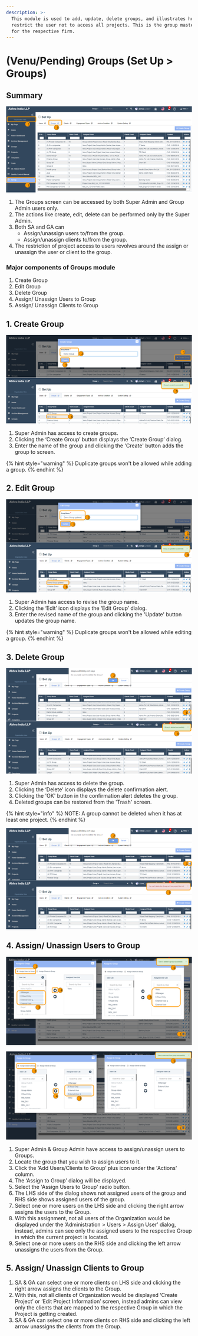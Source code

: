 ```yaml
---
description: >-
  This module is used to add, update, delete groups, and illustrates how to
  restrict the user not to access all projects. This is the group master data
  for the respective firm.
---
```


# \(Venu/Pending\) Groups \(Set Up &gt; Groups\)

## Summary

![Organization View &amp;gt; Set Up &amp;gt; Groups tab](../../.gitbook/assets/groups.png)

1. The Groups screen can be accessed by both Super Admin and Group Admin users only.
2. The actions like create, edit, delete can be performed only by the Super Admin.
3. Both SA and GA can
   * Assign/unassign users to/from the group.
   * Assign/unassign clients to/from the group.
4. The restriction of project access to users revolves around the assign or unassign the user or client to the group.

### Major components of Groups module

1. Create Group
2. Edit Group
3. Delete Group
4. Assign/ Unassign Users to Group
5. Assign/ Unassign Clients to Group

## 1. Create Group

![Create Group button &amp;gt; Enter group name &amp;gt; Create button](../../.gitbook/assets/create-group.png)

1. Super Admin has access to create groups.
2. Clicking the ‘Create Group’ button displays the ‘Create Group’ dialog.
3. Enter the name of the group and clicking the 'Create' button adds the group to screen.

{% hint style="warning" %}
Duplicate groups won't be allowed while adding a group.
{% endhint %}

## 2. Edit Group

![Find the group that you wish to edit &amp;gt; Edit icon &amp;gt; Input the revised name &amp;gt; Update button](../../.gitbook/assets/edit-group.png)

1. Super Admin has access to revise the group name.
2. Clicking the ‘Edit’ icon displays the ‘Edit Group’ dialog.
3. Enter the revised name of the group and clicking the 'Update' button updates the group name.

{% hint style="warning" %}
Duplicate groups won't be allowed while editing a group.
{% endhint %}

## 3. Delete Group

![Find the group that you wish to delete &amp;gt; Delete icon &amp;gt; Clicking OK in the confirmation alert deletes the group](../../.gitbook/assets/delete-group.png)

1. Super Admin has access to delete the group.
2. Clicking the ‘Delete’ icon displays the delete confirmation alert.
3. Clicking the 'OK' button in the confirmation alert deletes the group.
4. Deleted groups can be restored from the 'Trash' screen.

{% hint style="info" %}
NOTE: A group cannot be deleted when it has at least one project.
{% endhint %}

![Group cannot be deleted when it contains at least one project](../../.gitbook/assets/delete-group-with-projects.png)

## 4. Assign/ Unassign Users to Group

![Assign users to Group](../../.gitbook/assets/assign-users-to-group%20%281%29.png)

![Unassign users from the group](../../.gitbook/assets/unassign-users-from-group.png)

1. Super Admin & Group Admin have access to assign/unassign users to Groups.
2. Locate the group that you wish to assign users to it.
3. Click the ‘Add Users/Clients to Group’ plus icon under the 'Actions' column.
4. The ‘Assign to Group’ dialog will be displayed.
5. Select the 'Assign Users to Group' radio button.
6. The LHS side of the dialog shows not assigned users of the group and RHS side shows assigned users of the group.
7. Select one or more users on the LHS side and clicking the right arrow assigns the users to the Group.
8. With this assignment, not all users of the Organization would be displayed under the ‘Administration &gt; Users &gt; Assign User’ dialog, instead, admins can see only the assigned users to the respective Group in which the current project is located.
9. Select one or more users on the RHS side and clicking the left arrow unassigns the users from the Group.

## 5. Assign/ Unassign Clients to Group

1. SA & GA can select one or more clients on LHS side and clicking the right arrow assigns the clients to the Group.
2. With this, not all clients of Organization would be displayed ‘Create Project’ or ‘Edit Project Information’ screen, instead admins can view only the clients that are mapped to the respective Group in which the Project is getting created.
3. SA & GA can select one or more clients on RHS side and clicking the left arrow unassigns the clients from the Group.

